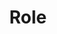 ---
name: Name
title: Role
description: Description of role
quote: Favorite Quote
image: ../src/assets/images/doctor-10.svg
category: Category
draft: false
---